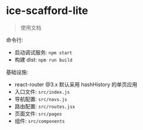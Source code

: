 # ice-scafford-lite

> 使用文档

命令行:

- 启动调试服务: `npm start`
- 构建 dist: `npm run build`

基础设施:

- react-router @3.x 默认采用 hashHistory 的单页应用
- 入口文件: `src/index.js`
- 导航配置: `src/navs.js`
- 路由配置: `src/routes.jsx`
- 页面文件: `src/pages`
- 组件: `src/components`

